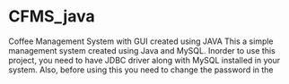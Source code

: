 # CFMS_java
Coffee Management System with GUI created using JAVA
This a simple management system created using Java and MySQL.
Inorder to use this project, you need to have JDBC driver along with MySQL installed in your system. 
Also, before using this you need to change the password in the 
